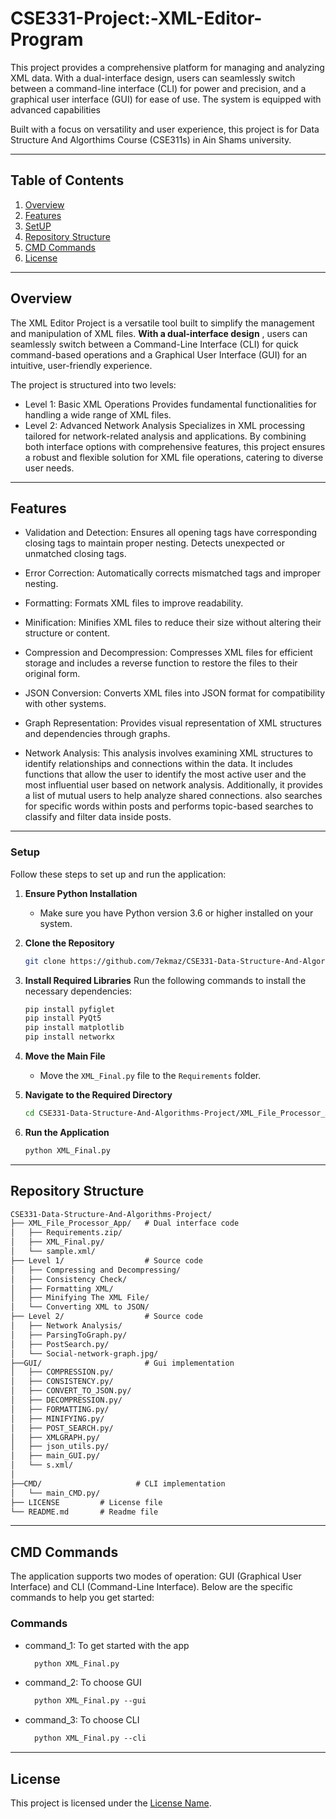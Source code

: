 # CSE331-Project:-XML-Editor-Program 
This project provides a comprehensive platform for managing and analyzing XML data. With a dual-interface design, users can seamlessly switch between a command-line interface (CLI) for power and precision, and a graphical user interface (GUI) for ease of use. The system is equipped with advanced capabilities

Built with a focus on versatility and user experience, this project is for Data Structure And Algorthims Course (CSE311s) in Ain Shams university.

---

## Table of Contents

1. [Overview](#overview)
2. [Features](#features)
3. [SetUP](#setup)
3. [Repository Structure](#repository-structure)
4. [CMD Commands](#cmd-commands)
5. [License](#license)

---

## Overview
  The XML Editor Project is a versatile tool built to simplify the management and manipulation of XML files. **With a dual-interface design** , users can seamlessly switch between a Command-Line Interface (CLI) for quick command-based operations and a Graphical User Interface (GUI) for an intuitive, user-friendly experience.

The project is structured into two levels:

- Level 1: Basic XML Operations
    Provides fundamental functionalities for handling a wide range of XML files.
- Level 2: Advanced Network Analysis
    Specializes in XML processing tailored for network-related analysis and applications.
By combining both interface options with comprehensive features, this project ensures a robust and flexible solution for XML file operations, catering to diverse user needs.

---

## Features

- Validation and Detection:
Ensures all opening tags have corresponding closing tags to maintain proper nesting.
Detects unexpected or unmatched closing tags.

- Error Correction:
Automatically corrects mismatched tags and improper nesting.

- Formatting:
Formats XML files to improve readability.

- Minification:
Minifies XML files to reduce their size without altering their structure or content.

- Compression and Decompression:
Compresses XML files for efficient storage and includes a reverse function to restore the files to their original form.

- JSON Conversion:
Converts XML files into JSON format for compatibility with other systems.

- Graph Representation:
Provides visual representation of XML structures and dependencies through graphs.

- Network Analysis:
This analysis involves examining XML structures to identify relationships and connections within the data. It includes functions that allow the user to identify the most active user and the most influential user based on network analysis. Additionally, it provides a list of mutual users to help analyze shared connections.
also searches for specific words within posts and performs topic-based searches to classify and filter data inside posts.

---

### Setup

Follow these steps to set up and run the application:

1. **Ensure Python Installation**
   - Make sure you have Python version 3.6 or higher installed on your system.

2. **Clone the Repository**
   ```bash
   git clone https://github.com/7ekmaz/CSE331-Data-Structure-And-Algorithms-Project/
   ```

3. **Install Required Libraries**
   Run the following commands to install the necessary dependencies:
   ```bash
   pip install pyfiglet
   pip install PyQt5
   pip install matplotlib
   pip install networkx
   ```

4. **Move the Main File**
   - Move the `XML_Final.py` file to the `Requirements` folder.


5. **Navigate to the Required Directory**
   ```bash
   cd CSE331-Data-Structure-And-Algorithms-Project/XML_File_Processor_App/Requirements/
   ```

6. **Run the Application**
   ```bash
   python XML_Final.py
   ```
 
---

## Repository Structure

```markdown
CSE331-Data-Structure-And-Algorithms-Project/
├── XML_File_Processor_App/   # Dual interface code
│   ├── Requirements.zip/
│   ├── XML_Final.py/     
│   └── sample.xml/           
├── Level 1/                  # Source code
│   ├── Compressing and Decompressing/
│   ├── Consistency Check/
│   ├── Formatting XML/
│   ├── Minifying The XML File/     
│   └── Converting XML to JSON/
├── Level 2/                  # Source code
│   ├── Network Analysis/
│   ├── ParsingToGraph.py/
│   ├── PostSearch.py/     
│   └── Social-network-graph.jpg/ 
├──GUI/                       # Gui implementation
│   ├── COMPRESSION.py/
│   ├── CONSISTENCY.py/
│   ├── CONVERT_TO_JSON.py/
│   ├── DECOMPRESSION.py/  
│   ├── FORMATTING.py/
│   ├── MINIFYING.py/
│   ├── POST_SEARCH.py/
│   ├── XMLGRAPH.py/
│   ├── json_utils.py/
│   ├── main_GUI.py/    
│   └── s.xml/ 
│ 
├──CMD/                     # CLI implementation
│   └── main_CMD.py/        
├── LICENSE         # License file
└── README.md       # Readme file
```

---

## CMD Commands

The application supports two modes of operation: GUI (Graphical User Interface) and CLI (Command-Line Interface). Below are the specific commands to help you get started:

### Commands

- command_1: To get started with the app  
  ```markdown
    python XML_Final.py
  ```
- command_2: To choose GUI  
  ```markdown
    python XML_Final.py --gui
  ```
- command_3: To choose CLI 
  ```markdown
    python XML_Final.py --cli
  ```
---

## License

This project is licensed under the [License Name](LICENSE).
